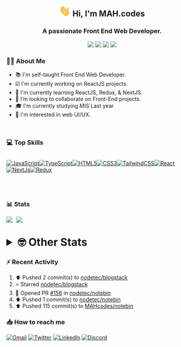 <h2 align="center"><img src="./Hi.gif" width="30px" height="30px"> Hi, I'm MAH.codes</h2>

<h3 align="center">A passionate Front End Web Developer.</h3>

<div align="center">
  <a href="https://www.linux.org"><img src="https://img.shields.io/badge/OS-Linux-e06c75?style=for-the-badge&logoColor=7287fd&logo=linux&color=7287fd&labelColor=1E1E2E" /></a>
	<a href="https://archlinux.org"><img src="https://img.shields.io/badge/DISTRO-Arch-56b6c2?style=for-the-badge&logo=arch-linux&logoColor=7287fd&color=7287fd&labelColor=1E1E2E" /></a>
	<a href="https://dwm.suckless.org"><img src="https://img.shields.io/badge/WM-DWM-005577?style=for-the-badge&logo=dwm&color=7287fd&logoColor=7287fd&labelColor=1E1E2E" /></a>
	<a href="https://neovim.io"><img src="https://img.shields.io/badge/IDE-Neovim-98c379?style=for-the-badge&logo=neovim&color=7287fd&logoColor=7287fd&labelColor=1E1E2E" /></a>
</div>

### :man_technologist: About Me

- :books: I'm self-taught Front End Web Developer.
- :ballot_box_with_check: I'm currently working on ReactJS projects.
- :dart: I'm currently learning ReactJS, Redux, & NextJS.
- :eyes: I’m looking to collaborate on Front-End projects.
- :mortar_board: I'm currently studying MIS Last year
- :art: I'm interested in web UI/UX.

<br>

### :computer: Top Skills

<div style="display:flex;">

<a href="https://developer.mozilla.org/en-US/docs/Web/JavaScript" target="_blank" rel="noreferrer"><img
    src="https://raw.githubusercontent.com/danielcranney/readme-generator/main/public/icons/skills/javascript-colored.svg"
    width="36" height="36" alt="JavaScript" /></a><a href="https://www.typescriptlang.org/" target="_blank"
  rel="noreferrer"><img
    src="https://raw.githubusercontent.com/danielcranney/readme-generator/main/public/icons/skills/typescript-colored.svg"
    width="36" height="36" alt="TypeScript" /></a><a href="https://developer.mozilla.org/en-US/docs/Glossary/HTML5"
  target="_blank" rel="noreferrer"><img
    src="https://raw.githubusercontent.com/danielcranney/readme-generator/main/public/icons/skills/html5-colored.svg"
    width="36" height="36" alt="HTML5" /></a><a href="https://www.w3.org/TR/CSS/#css" target="_blank"
  rel="noreferrer"><img
    src="https://raw.githubusercontent.com/danielcranney/readme-generator/main/public/icons/skills/css3-colored.svg"
    width="36" height="36" alt="CSS3" /></a><a href="https://tailwindcss.com/" target="_blank" rel="noreferrer"><img
    src="https://raw.githubusercontent.com/danielcranney/readme-generator/main/public/icons/skills/tailwindcss-colored.svg"
    width="36" height="36" alt="TailwindCSS" /></a><a href="https://reactjs.org/" target="_blank" rel="noreferrer"><img
    src="https://raw.githubusercontent.com/danielcranney/readme-generator/main/public/icons/skills/react-colored.svg"
    width="36" height="36" alt="React" /></a><a href="https://nextjs.org/docs" target="_blank" rel="noreferrer"><img
    src="https://raw.githubusercontent.com/danielcranney/readme-generator/main/public/icons/skills/nextjs-colored.svg"
    width="36" height="36" alt="NextJs" /></a><a href="https://redux.js.org/" target="_blank" rel="noreferrer"><img
    src="https://raw.githubusercontent.com/danielcranney/readme-generator/main/public/icons/skills/redux-colored.svg"
    width="36" height="36" alt="Redux" /></a>

</div>

<br>
<br>

### :bar_chart: Stats

<img src="https://github-readme-stats.vercel.app/api?username=MAHcodes&show_icons=true&locale=en" width="49%" /><span style="display:inline-block;width:2%"></span><img src="https://github-readme-streak-stats.herokuapp.com/?user=MAHcodes&" width="49%" />

<br>

<details>
<summary style="font-size: 1.75rem; font-weight: bold;"><strong style="font-size: 1.75rem; font-weight: bold;"> 🤓 Other Stats </strong></summary>

<a href="https://www.github.com/mahcodes"><img src="https://komarev.com/ghpvc/?username=MAHcodes&style=for-the-badge" alt="MAHcodes github profile views" /></a>
<a href="https://wakatime.com/@44eeab2c-51f5-4574-a918-82e5b17d9c49"><img src="https://wakatime.com/badge/user/44eeab2c-51f5-4574-a918-82e5b17d9c49.svg?style=for-the-badge" alt="Total time coded since Jun 29 2022" /></a>

<!--START_SECTION:waka-->
![Lines of code](https://img.shields.io/badge/From%20Hello%20World%20I%27ve%20Written-255%20Thousand%20lines%20of%20code-blue)

**🐱 My GitHub Data** 

> 🏆 246 Contributions in the Year 2023
 > 
> 📦 341.3 kB Used in GitHub's Storage 
 > 
> 💼 Opted to Hire
 > 
> 📜 27 Public Repositories 
 > 
> 🔑 8 Private Repositories  
 > 
**I'm a Night 🦉** 

```text
🌞 Morning    158 commits    ███░░░░░░░░░░░░░░░░░░░░░░   14.34% 
🌆 Daytime    271 commits    ██████░░░░░░░░░░░░░░░░░░░   24.59% 
🌃 Evening    434 commits    █████████░░░░░░░░░░░░░░░░   39.38% 
🌙 Night      239 commits    █████░░░░░░░░░░░░░░░░░░░░   21.69%

```
📅 **I'm Most Productive on Monday** 

```text
Monday       205 commits    ████░░░░░░░░░░░░░░░░░░░░░   18.6% 
Tuesday      162 commits    ███░░░░░░░░░░░░░░░░░░░░░░   14.7% 
Wednesday    134 commits    ███░░░░░░░░░░░░░░░░░░░░░░   12.16% 
Thursday     140 commits    ███░░░░░░░░░░░░░░░░░░░░░░   12.7% 
Friday       124 commits    ██░░░░░░░░░░░░░░░░░░░░░░░   11.25% 
Saturday     170 commits    ███░░░░░░░░░░░░░░░░░░░░░░   15.43% 
Sunday       167 commits    ███░░░░░░░░░░░░░░░░░░░░░░   15.15%

```


📊 **This Week I Spent My Time On** 

```text
⌚︎ Time Zone: Asia/Beirut

💬 Programming Languages: 
TypeScript               23 hrs 37 mins      ███████████████████░░░░░░   75.99% 
Lua                      2 hrs 45 mins       ██░░░░░░░░░░░░░░░░░░░░░░░   8.87% 
YAML                     49 mins             ░░░░░░░░░░░░░░░░░░░░░░░░░   2.67% 
Bash                     42 mins             ░░░░░░░░░░░░░░░░░░░░░░░░░   2.26% 
JavaScript               41 mins             ░░░░░░░░░░░░░░░░░░░░░░░░░   2.24%

🔥 Editors: 
Neovim                   31 hrs 5 mins       █████████████████████████   100.0%

🐱‍💻 Projects: 
NoteBin                  25 hrs 30 mins      ████████████████████░░░░░   82.08% 
dotfiles                 4 hrs 15 mins       ███░░░░░░░░░░░░░░░░░░░░░░   13.72% 
dwm                      16 mins             ░░░░░░░░░░░░░░░░░░░░░░░░░   0.87% 
canadiansouq.com         15 mins             ░░░░░░░░░░░░░░░░░░░░░░░░░   0.81% 
vimwiki                  14 mins             ░░░░░░░░░░░░░░░░░░░░░░░░░   0.8%

💻 Operating System: 
Linux                    31 hrs 5 mins       █████████████████████████   100.0%

```

**I Mostly Code in JavaScript** 

```text
JavaScript               14 repos            █████████████░░░░░░░░░░░░   51.85% 
Python                   3 repos             ██░░░░░░░░░░░░░░░░░░░░░░░   11.11% 
HTML                     2 repos             █░░░░░░░░░░░░░░░░░░░░░░░░   7.41% 
PHP                      2 repos             █░░░░░░░░░░░░░░░░░░░░░░░░   7.41% 
TypeScript               2 repos             █░░░░░░░░░░░░░░░░░░░░░░░░   7.41%

```



 Last Updated on 26/01/2023 18:44:25 UTC
<!--END_SECTION:waka-->

</details>

### :zap: Recent Activity

<!--RECENT_ACTIVITY:start-->
1. ⬆️ Pushed 2 commit(s) to [nodetec/blogstack](https://github.com/nodetec/blogstack)<br>
2. ⭐ Starred [nodetec/blogstack](https://github.com/nodetec/blogstack)<br>
3. 💪 Opened PR [#156](https://github.com/nodetec/notebin/pull/156) in [nodetec/notebin](https://github.com/nodetec/notebin)<br>
4. ⬆️ Pushed 1 commit(s) to [nodetec/notebin](https://github.com/nodetec/notebin)<br>
5. ⬆️ Pushed 115 commit(s) to [MAHcodes/notebin](https://github.com/MAHcodes/notebin)<br>
<!--RECENT_ACTIVITY:end-->

### :inbox_tray: How to reach me

[![Gmail](https://img.shields.io/badge/Gmail-D14836?style=for-the-badge&logo=gmail&logoColor=white)](mailto:mahdotcodes@gmail.com)
[![Twitter](https://img.shields.io/badge/Twitter-1DA1F2?style=for-the-badge&logo=twitter&logoColor=white)](https://twitter.com/MAHcodes)
[![LinkedIn](https://img.shields.io/badge/LinkedIn-0077B5?style=for-the-badge&logo=linkedin&logoColor=white)](https://www.linkedin.com/in/mah-codes-66b0671b7/)
[![Discord](https://img.shields.io/badge/Discord-7289DA?style=for-the-badge&logo=discord&logoColor=white)](https://discord.com/users/404595695195258880)
